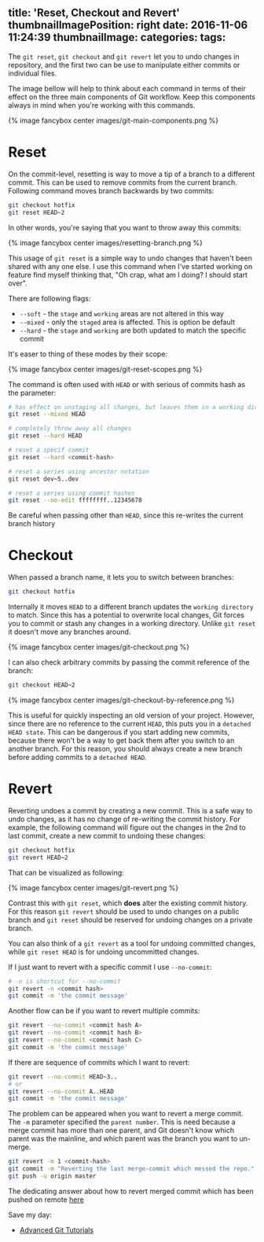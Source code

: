 title: 'Reset, Checkout and Revert'
thumbnailImagePosition: right
date: 2016-11-06 11:24:39
thumbnailImage:
categories:
tags:
---

The `git reset`, `git checkout` and `git revert` let you to undo changes in repository, and the first two can be use to manipulate either commits or individual files.

<!--more-->
<!--toc-->

The image bellow will help to think about each command in terms of their effect on the three main components of Git workflow. Keep this components always in mind when you're working with this commands.

{% image fancybox center images/git-main-components.png %}

# Reset

On the commit-level, resetting is way to move a tip of a branch to a different commit. This can be used to remove commits from the current branch. Following command moves branch backwards by two commits:

```bash
git checkout hotfix
git reset HEAD~2
```

In other words, you're saying that you want to throw away this commits:

{% image fancybox center images/resetting-branch.png %}

This usage of `git reset` is a simple way to undo changes that haven't been shared with any one else. I use this command when I've started working on feature find myself thinking that, "Oh crap, what am I doing? I should start over".

There are following flags:

* `--soft` - the `stage` and `working` areas are not altered in this way
* `--mixed` - only the `staged` area is affected. This is option be default
* `--hard` - the `stage` and `working` are both updated to match the specific commit

It's easer to thing of these modes by their scope:

{% image fancybox center images/git-reset-scopes.png %}

The command is often used with `HEAD` or with serious of commits hash as the parameter:

```bash
# has effect on unstaging all changes, but leaves them in a working directory
git reset --mixed HEAD

# completely throw away all changes
git reset --hard HEAD

# reset a specif commit
git reset --hard <commit-hash>

# reset a series using ancestor notation
git reset dev~5..dev

# reset a series using commit hashes
git reset --no-edit ffffffff..12345678
```

Be careful when passing other than `HEAD`, since this re-writes the current branch history

# Checkout

When passed a branch name, it lets you to switch between branches:

```bash
git checkout hotfix
```

Internally it moves `HEAD` to a different branch updates the `working directory` to match. Since this has a potential to overwrite local changes, Git forces you to commit or stash any changes in a working directory. Unlike `git reset` it doesn't move any branches around.

{% image fancybox center images/git-checkout.png %}

I can also check arbitrary commits by passing the commit reference of the branch:

```bash
git checkout HEAD~2
```

{% image fancybox center images/git-checkout-by-reference.png %}

This is useful for quickly inspecting an old version of your project. However, since there are no reference to the current `HEAD`, this puts you in a `detached HEAD state`. This can be dangerous if you start adding new commits, because there won't be a way to get back them after you switch to an another branch. For this reason, you should always create a new branch before adding commits to a `detached HEAD`.

# Revert

Reverting undoes a commit by creating a new commit. This is a safe way to undo changes, as it has no change of re-writing the commit history. For example, the following command will figure out the changes in the 2nd to last commit, create a new commit to undoing these changes:

```bash
git checkout hotfix
git revert HEAD~2
```

That can be visualized as following:

{% image fancybox center images/git-revert.png %}

Contrast this with `git reset`, which **does** alter the existing commit history. For this reason `git revert` should be used to undo changes on a public branch and `git reset` should be reserved for undoing changes on a private branch.

You can also think of a `git revert` as a tool for undoing committed changes, while `git reset HEAD` is for undoing uncommitted changes.

If I just want to revert with a specific commit I use `--no-commit`:

```bash
# -n is shortcut for --no-commit
git revert -n <commit hash>
git commit -m 'the commit message'
```

Another flow can be if you want to revert multiple commits:

```bash
git revert --no-commit <commit hash A>
git revert --no-commit <commit hash B>
git revert --no-commit <commit hash C>
git commit -m 'the commit message'
```

If there are sequence of commits which I want to revert:

```bash
git revert --no-commit HEAD~3..
# or
git revert --no-commit A..HEAD  
git commit -m 'the commit message'
```

The problem can be appeared when you want to revert a merge commit. The `-m` parameter specified the `parent number`. This is need because a merge commit has more than one parent, and Git doesn't know which parent was the mainline, and which parent was the branch you want to un-merge.

```bash
git revert -m 1 <commit-hash> 
git commit -m "Reverting the last merge-commit which messed the repo."
git push -u origin master
```

The dedicating answer about how to revert merged commit which has been pushed on remote [here](http://stackoverflow.com/questions/7099833/how-to-revert-a-merge-commit-thats-already-pushed-to-remote-branch)

Save my day:
* [Advanced Git Tutorials](https://www.atlassian.com/git/tutorials/advanced-overview)
